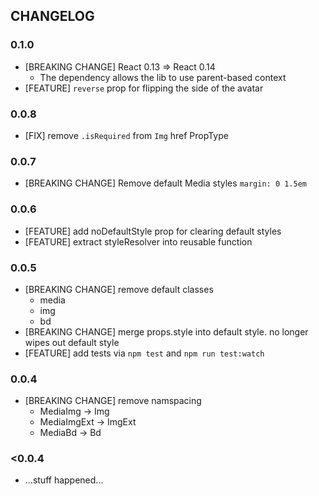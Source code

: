 ## CHANGELOG

### 0.1.0

* [BREAKING CHANGE] React 0.13 => React 0.14
  * The dependency allows the lib to use parent-based context
* [FEATURE] `reverse` prop for flipping the side of the avatar

### 0.0.8

* [FIX] remove `.isRequired` from `Img` href PropType

### 0.0.7

* [BREAKING CHANGE] Remove default Media styles `margin: 0 1.5em`

### 0.0.6

* [FEATURE] add noDefaultStyle prop for clearing default styles
* [FEATURE] extract styleResolver into reusable function

### 0.0.5

* [BREAKING CHANGE] remove default classes
  + media
  + img
  + bd
* [BREAKING CHANGE] merge props.style into default style. no longer wipes out default style
* [FEATURE] add tests via `npm test` and `npm run test:watch`

### 0.0.4

* [BREAKING CHANGE] remove namspacing
  + MediaImg -> Img
  + MediaImgExt -> ImgExt
  + MediaBd -> Bd

### <0.0.4

* ...stuff happened...
